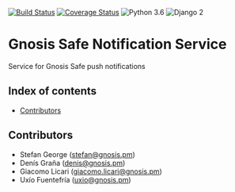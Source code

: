 [![Build Status](https://travis-ci.org/gnosis/safe-relay-service.svg?branch=master)](https://travis-ci.org/gnosis/safe-relay-service)
[![Coverage Status](https://coveralls.io/repos/github/gnosis/safe-relay-service/badge.svg?branch=master)](https://coveralls.io/github/gnosis/safe-relay-service?branch=master)
![Python 3.6](https://img.shields.io/badge/Python-3.6-blue.svg)
![Django 2](https://img.shields.io/badge/Django-2-blue.svg)

# Gnosis Safe Notification Service
Service for Gnosis Safe push notifications

## Index of contents

- [Contributors](#contributors)


Contributors
------------
- Stefan George (stefan@gnosis.pm)
- Denís Graña (denis@gnosis.pm)
- Giacomo Licari (giacomo.licari@gnosis.pm)
- Uxío Fuentefría (uxio@gnosis.pm)
